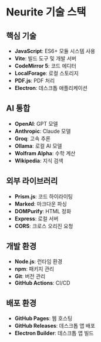 # Neurite 기술 스택

## 핵심 기술
- **JavaScript**: ES6+ 모듈 시스템 사용
- **Vite**: 빌드 도구 및 개발 서버
- **CodeMirror 5**: 코드 에디터
- **LocalForage**: 로컬 스토리지
- **PDF.js**: PDF 처리
- **Electron**: 데스크톱 애플리케이션

## AI 통합
- **OpenAI**: GPT 모델
- **Anthropic**: Claude 모델
- **Groq**: 고속 추론
- **Ollama**: 로컬 AI 모델
- **Wolfram Alpha**: 수학 계산
- **Wikipedia**: 지식 검색

## 외부 라이브러리
- **Prism.js**: 코드 하이라이팅
- **Marked**: 마크다운 파싱
- **DOMPurify**: HTML 정화
- **Express**: 로컬 서버
- **CORS**: 크로스 오리진 요청

## 개발 환경
- **Node.js**: 런타임 환경
- **npm**: 패키지 관리
- **Git**: 버전 관리
- **GitHub Actions**: CI/CD

## 배포 환경
- **GitHub Pages**: 웹 호스팅
- **GitHub Releases**: 데스크톱 앱 배포
- **Electron Builder**: 데스크톱 앱 빌드